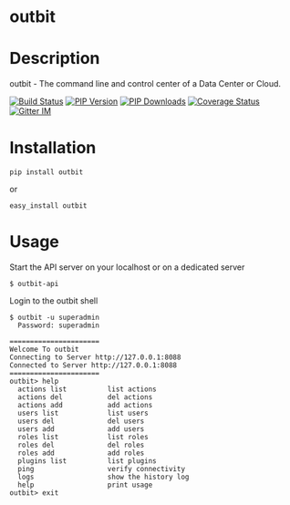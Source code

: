 outbit
=====================

Description
===========

outbit - The command line and control center of a Data Center or Cloud.

[![Build Status](https://secure.travis-ci.org/starboarder2001/outbit.png?branch=develop "outbit latest build")](http://travis-ci.org/starboarder2001/outbit)
[![PIP Version](https://img.shields.io/pypi/v/outbit.svg "outbit PyPI version")](https://pypi.python.org/pypi/outbit)
[![PIP Downloads](https://img.shields.io/pypi/dm/outbit.svg "outbit PyPI downloads")](https://pypi.python.org/pypi/outbit)
[![Coverage Status](https://coveralls.io/repos/github/starboarder2001/outbit/badge.svg?branch=develop)](https://coveralls.io/github/starboarder2001/outbit?branch=develop)
[![Gitter IM](https://badges.gitter.im/Join%20Chat.svg)](https://gitter.im/starboarder2001/outbit)


Installation
===========

```shell
pip install outbit
```

or

```shell
easy_install outbit
```

Usage
===========

Start the API server on your localhost or on a dedicated server
```shell
$ outbit-api
```

Login to the outbit shell
```shell
$ outbit -u superadmin
  Password: superadmin
```

```shell
======================
Welcome To outbit
Connecting to Server http://127.0.0.1:8088
Connected to Server http://127.0.0.1:8088
======================
outbit> help
  actions list          list actions
  actions del           del actions
  actions add           add actions
  users list            list users
  users del             del users
  users add             add users
  roles list            list roles
  roles del             del roles
  roles add             add roles
  plugins list          list plugins
  ping                  verify connectivity
  logs                  show the history log
  help                  print usage
outbit> exit
```
